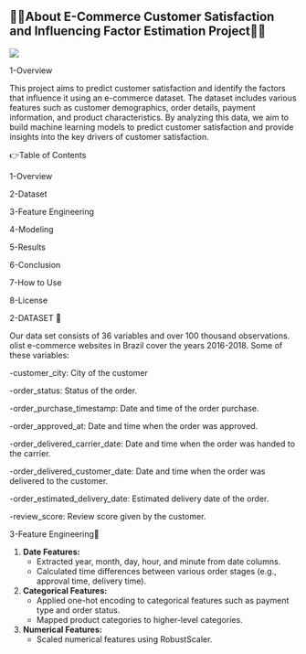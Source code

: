 ## 💆‍♀️About E-Commerce Customer Satisfaction and Influencing Factor Estimation Project💆‍♂️

<a target="_blank" href="https://datasapiens.streamlit.app/"><img src="https://i.pinimg.com/originals/16/f2/73/16f27340e4def8cf891d80e0645b9e4c.png"></img></a>

1-Overview

This project aims to predict customer satisfaction and identify the factors that influence it using an e-commerce dataset. The dataset includes various features such as customer demographics, order details, payment information, and product characteristics. By analyzing this data, we aim to build machine learning models to predict customer satisfaction and provide insights into the key drivers of customer satisfaction.

👉Table of Contents

1-Overview

2-Dataset

3-Feature Engineering

4-Modeling

5-Results

6-Conclusion

7-How to Use

8-License

2-DATASET 📝

Our data set consists of 36 variables and over 100 thousand observations. olist e-commerce websites in Brazil cover the years 2016-2018.
Some of these variables:

-customer_city: City of the customer                                         

-order_status: Status of the order.

-order_purchase_timestamp: Date and time of the order purchase.   

-order_approved_at: Date and time when the order was approved.

-order_delivered_carrier_date: Date and time when the order was handed to the carrier.

-order_delivered_customer_date: Date and time when the order was delivered to the customer.

-order_estimated_delivery_date: Estimated delivery date of the order.

-review_score: Review score given by the customer.

3-Feature Engineering📑

1. **Date Features:**
   - Extracted year, month, day, hour, and minute from date columns.
   - Calculated time differences between various order stages (e.g., approval time, delivery time).
2. **Categorical Features:**
   - Applied one-hot encoding to categorical features such as payment type and order status.
   - Mapped product categories to higher-level categories.
3. **Numerical Features:**
   - Scaled numerical features using RobustScaler.

